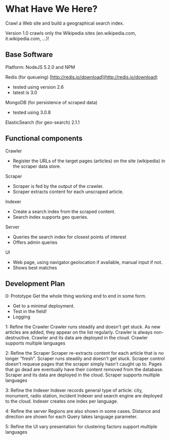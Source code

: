 # What Have We Here? #

Crawl a Web site and build a geographical search index.

Version 1.0 crawls only the Wikipedia sites (en.wikipedia.com, it.wikipedia.com, ...)!

## Base Software ##

Platform: NodeJS 5.2.0 and NPM

Redis (for queueing)  [http://redis.io/download](http://redis.io/download)
 - tested using version 2.6  
 - latest is 3.0

MongoDB (for persistence of scraped data) 
 - tested using 3.0.8

ElasticSearch (for geo-search)  2.1.1

## Functional components ##

Crawler
 - Register the URLs of the target pages (articles) on the site (wikipedia) in the scraper data store.

Scraper
  - Scraper is fed by the output of the crawler.
  - Scraper extracts content for each unscraped article.

Indexer
  - Create a search index from the scraped content.
  - Search index supports geo queries.

Server
  - Queries the search index for closest points of interest
  - Offers admin queries

UI 
  - Web page, using navigator.geolocation if available, manual input if not.
  - Shows best matches

## Development Plan ##

0: Prototype
  Get the whole thing working end to end in some form.
  - Get to a minimal deployment.
  - Test in the field!
  - Logging

1: Refine the Crawler
  Crawler runs steadily and doesn't get stuck.
  As new articles are added, they appear on the list regularly.
  Crawler is always non-destructive.
  Crawler and its data are deployed in the cloud.
  Crawler supports multiple languages

2: Refine the Scraper
  Scraper re-extracts content for each article that is no longer "fresh".
  Scraper runs steadily and doesn't get stuck.
  Scraper control doesn't requeue pages that the scraper simply hasn't caught up to.
  Pages that go dead are eventually have their content removed from the database.
  Scraper and its data are deployed in the cloud.
  Scraper supports multiple languages

3: Refine the Indexer
  Indexer records general type of article: city, monument, radio station, incident
  Indexer and search engine are deployed to the cloud.
  Indexer creates one index per language.

4: Refine the server
  Regions are also shown in some cases.
  Distance and direction are shown for each
  Query takes language parameter.

5: Refine the UI
  vary presentation for clustering factors
  support multiple languages
